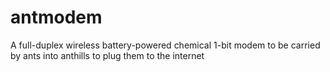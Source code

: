 # antmodem
A full-duplex wireless battery-powered chemical 1-bit modem to be carried by ants into anthills to plug them to the internet
